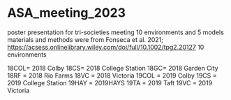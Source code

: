 # ASA_meeting_2023
poster presentation for tri-societies meeting
10 environments and 5 models
materials and methods were from Fonseca et al. 2021; https://acsess.onlinelibrary.wiley.com/doi/full/10.1002/tpg2.20127
10 environments

18COL= 2018 Colby
18CS= 2018 College Station
18GC= 2018 Garden City
18RF = 2018 Rio Farms
18VC = 2018 Victoria
19COL = 2019 Colby
19CS = 2019 College Station
19HAY = 2019HAYS
19TA = 2019 Taft
19VC = 2019 Victoria
